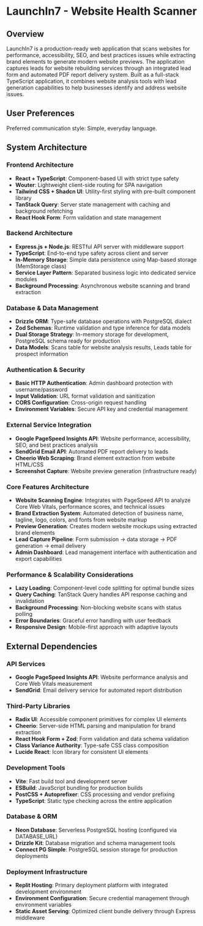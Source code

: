 # LaunchIn7 - Website Health Scanner

## Overview

LaunchIn7 is a production-ready web application that scans websites for performance, accessibility, SEO, and best practices issues while extracting brand elements to generate modern website previews. The application captures leads for website rebuilding services through an integrated lead form and automated PDF report delivery system. Built as a full-stack TypeScript application, it combines website analysis tools with lead generation capabilities to help businesses identify and address website issues.

## User Preferences

Preferred communication style: Simple, everyday language.

## System Architecture

### Frontend Architecture
- **React + TypeScript**: Component-based UI with strict type safety
- **Wouter**: Lightweight client-side routing for SPA navigation
- **Tailwind CSS + Shadcn UI**: Utility-first styling with pre-built component library
- **TanStack Query**: Server state management with caching and background refetching
- **React Hook Form**: Form validation and state management

### Backend Architecture
- **Express.js + Node.js**: RESTful API server with middleware support
- **TypeScript**: End-to-end type safety across client and server
- **In-Memory Storage**: Simple data persistence using Map-based storage (MemStorage class)
- **Service Layer Pattern**: Separated business logic into dedicated service modules
- **Background Processing**: Asynchronous website scanning and brand extraction

### Database & Data Management
- **Drizzle ORM**: Type-safe database operations with PostgreSQL dialect
- **Zod Schemas**: Runtime validation and type inference for data models
- **Dual Storage Strategy**: In-memory storage for development, PostgreSQL schema ready for production
- **Data Models**: Scans table for website analysis results, Leads table for prospect information

### Authentication & Security
- **Basic HTTP Authentication**: Admin dashboard protection with username/password
- **Input Validation**: URL format validation and sanitization
- **CORS Configuration**: Cross-origin request handling
- **Environment Variables**: Secure API key and credential management

### External Service Integration
- **Google PageSpeed Insights API**: Website performance, accessibility, SEO, and best practices analysis
- **SendGrid Email API**: Automated PDF report delivery to leads
- **Cheerio Web Scraping**: Brand element extraction from website HTML/CSS
- **Screenshot Capture**: Website preview generation (infrastructure ready)

### Core Features Architecture
- **Website Scanning Engine**: Integrates with PageSpeed API to analyze Core Web Vitals, performance scores, and technical issues
- **Brand Extraction System**: Automated detection of business name, tagline, logo, colors, and fonts from website markup
- **Preview Generation**: Creates modern website mockups using extracted brand elements
- **Lead Capture Pipeline**: Form submission → data storage → PDF generation → email delivery
- **Admin Dashboard**: Lead management interface with authentication and export capabilities

### Performance & Scalability Considerations
- **Lazy Loading**: Component-level code splitting for optimal bundle sizes
- **Query Caching**: TanStack Query handles API response caching and invalidation
- **Background Processing**: Non-blocking website scans with status polling
- **Error Boundaries**: Graceful error handling with user feedback
- **Responsive Design**: Mobile-first approach with adaptive layouts

## External Dependencies

### API Services
- **Google PageSpeed Insights API**: Website performance analysis and Core Web Vitals measurement
- **SendGrid**: Email delivery service for automated report distribution

### Third-Party Libraries
- **Radix UI**: Accessible component primitives for complex UI elements
- **Cheerio**: Server-side HTML parsing and manipulation for brand extraction
- **React Hook Form + Zod**: Form validation and data schema validation
- **Class Variance Authority**: Type-safe CSS class composition
- **Lucide React**: Icon library for consistent UI elements

### Development Tools
- **Vite**: Fast build tool and development server
- **ESBuild**: JavaScript bundling for production builds
- **PostCSS + Autoprefixer**: CSS processing and vendor prefixing
- **TypeScript**: Static type checking across the entire application

### Database & ORM
- **Neon Database**: Serverless PostgreSQL hosting (configured via DATABASE_URL)
- **Drizzle Kit**: Database migration and schema management tools
- **Connect PG Simple**: PostgreSQL session storage for production deployments

### Deployment Infrastructure
- **Replit Hosting**: Primary deployment platform with integrated development environment
- **Environment Configuration**: Secure credential management through environment variables
- **Static Asset Serving**: Optimized client bundle delivery through Express middleware